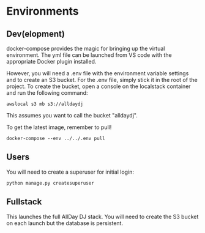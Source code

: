 # Environments

## Dev(elopment)

docker-compose provides the magic for bringing up the virtual environment. The yml file can be launched from VS code with 
the appropriate Docker plugin installed.

However, you will need a .env file with the environment variable settings and to create an S3 bucket. For the .env file,
simply stick it in the root of the project. To create the bucket, open a console on the localstack container and run the following
command:

    awslocal s3 mb s3://alldaydj

This assumes you want to call the bucket "alldaydj".

To get the latest image, remember to pull!

    docker-compose --env ../../.env pull


## Users

You will need to create a superuser for initial login:

    python manage.py createsuperuser

##  Fullstack

This launches the full AllDay DJ stack. You will need to create the S3 bucket on each launch but the database is persistent.
